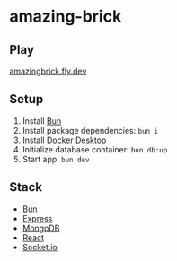 # amazing-brick

## Play

[amazingbrick.fly.dev](https://amazingbrick.fly.dev)

## Setup

1. Install [Bun](https://bun.sh)
2. Install package dependencies: `bun i`
3. Install [Docker Desktop](https://www.docker.com/products/docker-desktop)
4. Initialize database container: `bun db:up`
5. Start app: `bun dev`

## Stack

-   [Bun](https://bun.sh)
-   [Express](https://expressjs.com)
-   [MongoDB](https://www.mongodb.com)
-   [React](https://react.dev)
-   [Socket.io](https://socket.io)
